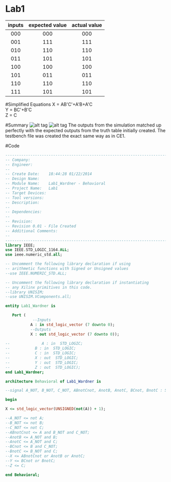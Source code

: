 Lab1
====

|  inputs |  expected value  |  actual value  | 
|:--:|:--: |:--: |
| 000  |  000  |  000  |  
| 001  |  111  |  111  |  
| 010  |  110  |  110  |  
| 011  |  101  |  101  |  
| 100  |  100  |  100  |  
| 101  |  011  |  011  |  
| 110  |  110  |  110  |
| 111  |  101  |  101  |  

#Simplified Equations
X = AB'C'+A'B+A'C                                                                                                         
Y = BC'+B'C                                                                                                               
Z = C

#Summary
![alt tag](https://raw.github.com/EricWardner/Lab1/master/Schematic.PNG)
![alt tag](https://raw.github.com/EricWardner/Lab1/master/Capture.PNG)
The outputs from the simulation matched up perfectly with the expected outputs from the truth table initially created. The testbench file was created the exact same way as in CE1.


#Code

```VHDL
----------------------------------------------------------------------------------
-- Company: 
-- Engineer: 
-- 
-- Create Date:    18:44:28 01/22/2014 
-- Design Name: 
-- Module Name:    Lab1_Wardner - Behavioral 
-- Project Name:   Lab1
-- Target Devices: 
-- Tool versions: 
-- Description: 
--
-- Dependencies: 
--
-- Revision: 
-- Revision 0.01 - File Created
-- Additional Comments: 
--
----------------------------------------------------------------------------------
library IEEE;
use IEEE.STD_LOGIC_1164.ALL;
use ieee.numeric_std.all;

-- Uncomment the following library declaration if using
-- arithmetic functions with Signed or Unsigned values
--use IEEE.NUMERIC_STD.ALL;

-- Uncomment the following library declaration if instantiating
-- any Xilinx primitives in this code.
--library UNISIM;
--use UNISIM.VComponents.all;

entity Lab1_Wardner is

   Port ( 
	        --Inputs
           A : in std_logic_vector (7 downto 0);
           --Outputs
           X : out std_logic_vector (7 downto 0));
			  
--				A : in  STD_LOGIC;
--           B : in  STD_LOGIC;
--           C : in  STD_LOGIC;
--           X : out  STD_LOGIC;
--           Y : out  STD_LOGIC;
--           Z : out  STD_LOGIC);
end Lab1_Wardner;

architecture Behavioral of Lab1_Wardner is

--signal A_NOT, B_NOT, C_NOT, ABnotCnot, AnotB, AnotC, BCnot, BnotC : STD_LOGIC;

begin

X <= std_logic_vector(UNSIGNED(not(A)) + 1);

--A_NOT <= not A;
--B_NOT <= not B;
--C_NOT <= not C;
--ABnotCnot <= A and B_NOT and C_NOT;
--AnotB <= A_NOT and B;
--AnotC <= A_NOT and C;
--BCnot <= B and C_NOT;
--BnotC <= B_NOT and C;
--X <= ABnotCnot or AnotB or AnotC;
--Y <= BCnot or BnotC;
--Z <= C;

end Behavioral;
```
